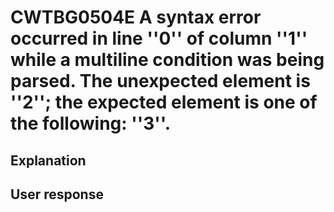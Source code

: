 # CWTBG0504E A syntax error occurred in line ''0'' of column ''1'' while a multiline condition was being parsed. The unexpected element is ''2''; the expected element is one of the following: ''3''.

## Explanation

## User response